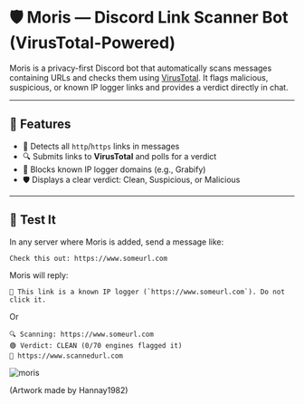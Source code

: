 # 🛡️ Moris — Discord Link Scanner Bot (VirusTotal-Powered)

Moris is a privacy-first Discord bot that automatically scans messages containing URLs and checks them using [VirusTotal](https://www.virustotal.com/). It flags malicious, suspicious, or known IP logger links and provides a verdict directly in chat.

---

## 🚀 Features

- 🔗 Detects all `http`/`https` links in messages
- 🔍 Submits links to **VirusTotal** and polls for a verdict
- 🚫 Blocks known IP logger domains (e.g., Grabify)
- 🛡️ Displays a clear verdict: Clean, Suspicious, or Malicious
---

## 🧪 Test It
In any server where Moris is added, send a message like:

```
Check this out: https://www.someurl.com
```
Moris will reply:

```
🚫 This link is a known IP logger (`https://www.someurl.com`). Do not click it.
```

Or 

```
🔍 Scanning: https://www.someurl.com
🟢 Verdict: CLEAN (0/70 engines flagged it)
🔗 https://www.scannedurl.com
```

![moris](https://images-wixmp-ed30a86b8c4ca887773594c2.wixmp.com/f/c9d73b15-5287-4b94-8182-987e5b7b902b/dbg7sof-6f15c751-e56b-4c77-9dc7-aba2e5e18236.jpg/v1/fit/w_828,h_1172,q_70,strp/baby_tarbosaurus_by_hannay1982_dbg7sof-414w-2x.jpg?token=eyJ0eXAiOiJKV1QiLCJhbGciOiJIUzI1NiJ9.eyJzdWIiOiJ1cm46YXBwOjdlMGQxODg5ODIyNjQzNzNhNWYwZDQxNWVhMGQyNmUwIiwiaXNzIjoidXJuOmFwcDo3ZTBkMTg4OTgyMjY0MzczYTVmMGQ0MTVlYTBkMjZlMCIsIm9iaiI6W1t7ImhlaWdodCI6Ijw9MTQ0OSIsInBhdGgiOiJcL2ZcL2M5ZDczYjE1LTUyODctNGI5NC04MTgyLTk4N2U1YjdiOTAyYlwvZGJnN3NvZi02ZjE1Yzc1MS1lNTZiLTRjNzctOWRjNy1hYmEyZTVlMTgyMzYuanBnIiwid2lkdGgiOiI8PTEwMjQifV1dLCJhdWQiOlsidXJuOnNlcnZpY2U6aW1hZ2Uub3BlcmF0aW9ucyJdfQ.39-OSjn1rtiJSh8sSxdn5UO6FzFIV8C8nlLI6CTeUbY)

(Artwork made by Hannay1982)
